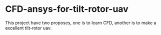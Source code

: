 # CFD-ansys-for-tilt-rotor-uav
This project have two proposes, one is to learn CFD, another is to make a excellent tilt-rotor uav.
